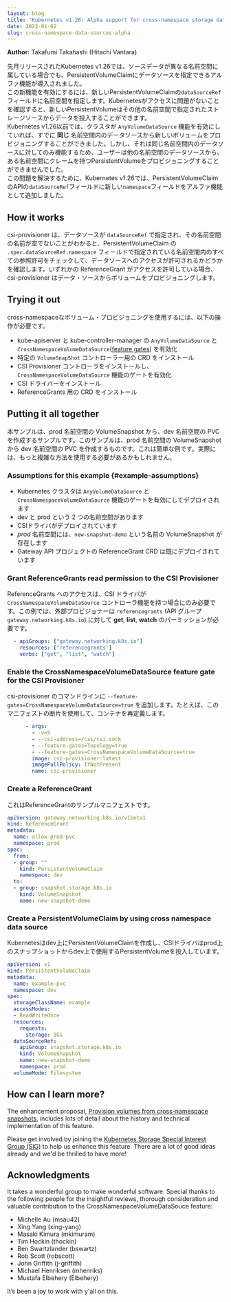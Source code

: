 ```yaml
---
layout: blog
title: "Kubernetes v1.26: Alpha support for cross-namespace storage data sources"
date: 2023-01-02
slug: cross-namespace-data-sources-alpha
---
```


**Author:** Takafumi Takahashi (Hitachi Vantara)

<!--
Kubernetes v1.26, released last month, introduced an alpha feature that lets you specify a data source for a PersistentVolumeClaim, even where the source data belong to a different namespace. With the new feature enabled, you specify a namespace in the `dataSourceRef` field of a new PersistentVolumeClaim. Once Kubernetes checks that access is OK, the new PersistentVolume can populate its data from the storage source specified in that other namespace. Before Kubernetes v1.26, provided your cluster had the `AnyVolumeDataSource` feature enabled, you could already provision new volumes from a data source in the **same** namespace. However, that only worked for the data source in the same namespace, therefore users couldn't provision a PersistentVolume with a claim in one namespace from a data source in other namespace. To solve this problem, Kubernetes v1.26 added a new alpha `namespace` field to `dataSourceRef` field in PersistentVolumeClaim the API.
-->

先月リリースされたKubernetes v1.26では、ソースデータが異なる名前空間に属している場合でも、PersistentVolumeClaimにデータソースを指定できるアルファ機能が導入されました。  
この新機能を有効にするには、新しいPersistentVolumeClaimの`dataSourceRef`フィールドに名前空間を指定します。Kubernetesがアクセスに問題がないことを確認すると、新しいPersistentVolumeはその他の名前空間で指定されたストレージソースからデータを投入することができます。  
Kubernetes v1.26以前では、クラスタが `AnyVolumeDataSource` 機能を有効にしていれば、すでに **同じ** 名前空間内のデータソースから新しいボリュームをプロビジョニングすることができました。しかし、それは同じ名前空間内のデータソースに対してのみ機能するため、ユーザーは他の名前空間のデータソースから、ある名前空間にクレームを持つPersistentVolumeをプロビジョニングすることができませんでした。  
この問題を解決するために、Kubernetes v1.26では、PersistentVolumeClaimのAPIの`dataSourceRef`フィールドに新しい`namespace`フィールドをアルファ機能として追加しました。

## How it works

<!--
Once the csi-provisioner finds that a data source is specified with a `dataSourceRef` that has a non-empty namespace name, it checks all reference grants within the namespace that's specified by the`.spec.dataSourceRef.namespace` field of the PersistentVolumeClaim, in order to see if access to the data source is allowed. If any ReferenceGrant allows access, the csi-provisioner provisions a volume from the data source.
-->

csi-provisioner は、データソースが `dataSourceRef` で指定され、その名前空間の名前が空でないことがわかると、PersistentVolumeClaim の `.spec.dataSourceRef.namespace` フィールドで指定されている名前空間内のすべての参照許可をチェックして、データソースへのアクセスが許可されるかどうかを確認します。いずれかの ReferenceGrant がアクセスを許可している場合、csi-provisioner はデータ・ソースからボリュームをプロビジョニングします。

## Trying it out

<!--
The following things are required to use cross namespace volume provisioning:

* Enable the `AnyVolumeDataSource` and `CrossNamespaceVolumeDataSource` [feature gates](/docs/reference/command-line-tools-reference/feature-gates/) for the kube-apiserver and kube-controller-manager
* Install a CRD for the specific `VolumeSnapShot` controller
* Install the CSI Provisioner controller and enable the `CrossNamespaceVolumeDataSource` feature gate
* Install the CSI driver
* Install a CRD for ReferenceGrants
-->

cross-namespaceなボリューム・プロビジョニングを使用するには、以下の操作が必要です。

* kube-apiserver と kube-controller-manager の `AnyVolumeDataSource` と `CrossNamespaceVolumeDataSource`([feature gates](/docs/reference/command-line-tools-reference/feature-gates/)) を有効化
* 特定の `VolumeSnapShot` コントローラー用の CRD をインストール
* CSI Provisioner コントローラをインストールし、`CrossNamespaceVolumeDataSource` 機能のゲートを有効化
* CSI ドライバーをインストール
* ReferenceGrants 用の CRD をインストール

## Putting it all together

<!--
To see how this works, you can install the sample and try it out. This sample do to create PVC in dev namespace from VolumeSnapshot in prod namespace. That is a simple example. For real world use, you might want to use a more complex approach.
-->

本サンプルは、prod 名前空間の VolumeSnapshot から、dev 名前空間の PVC を作成するサンプルです。このサンプルは、prod 名前空間の VolumeSnapshot から dev 名前空間の PVC を作成するものです。これは簡単な例です。実際には、もっと複雑な方法を使用する必要があるかもしれません。

### Assumptions for this example {#example-assumptions}

<!--
* Your Kubernetes cluster was deployed with `AnyVolumeDataSource` and `CrossNamespaceVolumeDataSource` feature gates enabled
* There are two namespaces, dev and prod
* CSI driver is being deployed
* There is an existing VolumeSnapshot named `new-snapshot-demo` in the _prod_ namespace
* The ReferenceGrant CRD (from the Gateway API project) is already deployed
-->

* Kubernetes クラスタは `AnyVolumeDataSource` と `CrossNamespaceVolumeDataSource` 機能のゲートを有効にしてデプロイされます
* dev と prod という 2 つの名前空間があります
* CSIドライバがデプロイされています
* _prod_ 名前空間には、`new-snapshot-demo` という名前の VolumeSnapshot が存在します
* Gateway API プロジェクトの ReferenceGrant CRD は既にデプロイされています

### Grant ReferenceGrants read permission to the CSI Provisioner

<!--
Access to ReferenceGrants is only needed when the CSI driver has the `CrossNamespaceVolumeDataSource` controller capability. For this example, the external-provisioner needs **get**, **list**, and **watch** permissions for `referencegrants` (API group `gateway.networking.k8s.io`).
-->

ReferenceGrants へのアクセスは、CSI ドライバが `CrossNamespaceVolumeDataSource` コントローラ機能を持つ場合にのみ必要です。この例では、外部プロビジョナーは `referencegrants` (API グループ `gateway.networking.k8s.io`) に対して **get**, **list**, **watch** のパーミッションが必要です。

```yaml
  - apiGroups: ["gateway.networking.k8s.io"]
    resources: ["referencegrants"]
    verbs: ["get", "list", "watch"]
```

### Enable the CrossNamespaceVolumeDataSource feature gate for the CSI Provisioner

<!--
Add `--feature-gates=CrossNamespaceVolumeDataSource=true` to the csi-provisioner command line. For example, use this manifest snippet to redefine the container:
-->

csi-provisioner のコマンドラインに `--feature-gates=CrossNamespaceVolumeDataSource=true` を追加します。たとえば、このマニフェストの断片を使用して、コンテナを再定義します。

```yaml
      - args:
        - -v=5
        - --csi-address=/csi/csi.sock
        - --feature-gates=Topology=true
        - --feature-gates=CrossNamespaceVolumeDataSource=true
        image: csi-provisioner:latest
        imagePullPolicy: IfNotPresent
        name: csi-provisioner
```

### Create a ReferenceGrant

<!--
Here's a manifest for an example ReferenceGrant.
-->

これはReferenceGrantのサンプルマニフェストです。

```yaml
apiVersion: gateway.networking.k8s.io/v1beta1
kind: ReferenceGrant
metadata:
  name: allow-prod-pvc
  namespace: prod
spec:
  from:
  - group: ""
    kind: PersistentVolumeClaim
    namespace: dev
  to:
  - group: snapshot.storage.k8s.io
    kind: VolumeSnapshot
    name: new-snapshot-demo
```

### Create a PersistentVolumeClaim by using cross namespace data source

<!--
Kubernetes creates a PersistentVolumeClaim on dev and the CSI driver populates the PersistentVolume used on dev from snapshots on prod.
-->

Kubernetesはdev上にPersistentVolumeClaimを作成し、CSIドライバはprod上のスナップショットからdev上で使用するPersistentVolumeを投入しています。

```yaml
apiVersion: v1
kind: PersistentVolumeClaim
metadata:
  name: example-pvc
  namespace: dev
spec:
  storageClassName: example
  accessModes:
  - ReadWriteOnce
  resources:
    requests:
      storage: 1Gi
  dataSourceRef:
    apiGroup: snapshot.storage.k8s.io
    kind: VolumeSnapshot
    name: new-snapshot-demo
    namespace: prod
  volumeMode: Filesystem
```

## How can I learn more?

The enhancement proposal, [Provision volumes from cross-namespace snapshots](https://github.com/kubernetes/enhancements/tree/master/keps/sig-storage/3294-provision-volumes-from-cross-namespace-snapshots), includes lots of detail about the history and technical implementation of this feature.

Please get involved by joining the [Kubernetes Storage Special Interest Group (SIG)](https://github.com/kubernetes/community/tree/master/sig-storage)
to help us enhance this feature. There are a lot of good ideas already and we'd be thrilled to have more!

## Acknowledgments

It takes a wonderful group to make wonderful software.
Special thanks to the following people for the insightful reviews,
thorough consideration and valuable contribution to the CrossNamespaceVolumeDataSouce feature:

* Michelle Au (msau42)
* Xing Yang (xing-yang)
* Masaki Kimura (mkimuram)
* Tim Hockin (thockin)
* Ben Swartzlander (bswartz)
* Rob Scott (robscott)
* John Griffith (j-griffith)
* Michael Henriksen (mhenriks)
* Mustafa Elbehery (Elbehery)

It’s been a joy to work with y'all on this.
